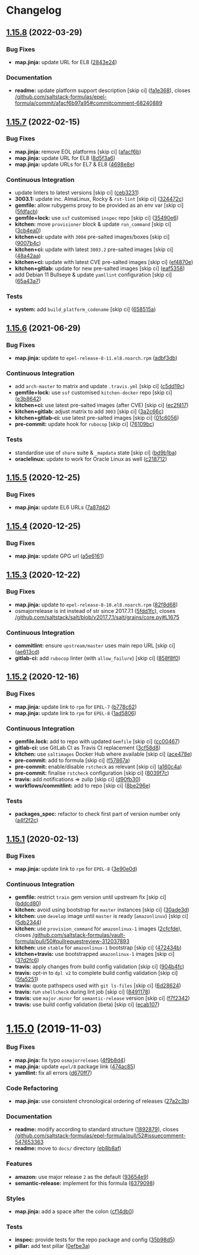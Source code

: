 # Changelog

## [1.15.8](https://github.com/saltstack-formulas/epel-formula/compare/v1.15.7...v1.15.8) (2022-03-29)


### Bug Fixes

* **map.jinja:** update URL for EL8 ([2843e24](https://github.com/saltstack-formulas/epel-formula/commit/2843e24141c15a216bcd8f4c982fbd2fe54ea846))


### Documentation

* **readme:** update platform support description [skip ci] ([fa1e368](https://github.com/saltstack-formulas/epel-formula/commit/fa1e368562846acdeb0d9f01500c27ec9d958b0e)), closes [/github.com/saltstack-formulas/epel-formula/commit/afacf6b97a95#commitcomment-68240889](https://github.com//github.com/saltstack-formulas/epel-formula/commit/afacf6b97a95/issues/commitcomment-68240889)

## [1.15.7](https://github.com/saltstack-formulas/epel-formula/compare/v1.15.6...v1.15.7) (2022-02-15)


### Bug Fixes

* **map.jinja:** remove EOL platforms [skip ci] ([afacf6b](https://github.com/saltstack-formulas/epel-formula/commit/afacf6b97a95be979fc16bd61ad6922350db6136))
* **map.jinja:** update URL for EL8 ([8d5f3a6](https://github.com/saltstack-formulas/epel-formula/commit/8d5f3a6592cc4934c22a7f71b19cf033c5fdfa18))
* **map.jinja:** update URLs for EL7 & EL8 ([4698e8e](https://github.com/saltstack-formulas/epel-formula/commit/4698e8e539184e7f6dba642d3ea2ab41ad157319))


### Continuous Integration

* update linters to latest versions [skip ci] ([ceb3231](https://github.com/saltstack-formulas/epel-formula/commit/ceb323131f330a8314a4a196b520cccffbea9e5c))
* **3003.1:** update inc. AlmaLinux, Rocky & `rst-lint` [skip ci] ([324472c](https://github.com/saltstack-formulas/epel-formula/commit/324472cde485b0678ba7cc18526fcd5de7dd66ec))
* **gemfile:** allow rubygems proxy to be provided as an env var [skip ci] ([5fdfacb](https://github.com/saltstack-formulas/epel-formula/commit/5fdfacba3435ace0b085db2267b8e54a9e442f77))
* **gemfile+lock:** use `ssf` customised `inspec` repo [skip ci] ([35490e6](https://github.com/saltstack-formulas/epel-formula/commit/35490e69d3ad7c00b8d0e81aafadc5d2732b0901))
* **kitchen:** move `provisioner` block & update `run_command` [skip ci] ([3cb4ea0](https://github.com/saltstack-formulas/epel-formula/commit/3cb4ea0778b5323e6ecf83a059bca5733ea88d8a))
* **kitchen+ci:** update with `3004` pre-salted images/boxes [skip ci] ([9007b4c](https://github.com/saltstack-formulas/epel-formula/commit/9007b4cf99bbcfa2b23538a61dd1f9a4a9d4e23c))
* **kitchen+ci:** update with latest `3003.2` pre-salted images [skip ci] ([48a42aa](https://github.com/saltstack-formulas/epel-formula/commit/48a42aa69feba3e6145bcbf918ce601c8b56015f))
* **kitchen+ci:** update with latest CVE pre-salted images [skip ci] ([ef4870e](https://github.com/saltstack-formulas/epel-formula/commit/ef4870ea9ba9c619390ac4ffc293fd4c27661501))
* **kitchen+gitlab:** update for new pre-salted images [skip ci] ([eaf5358](https://github.com/saltstack-formulas/epel-formula/commit/eaf5358b79b9944d78bef240d0d66e1bf8b06991))
* add Debian 11 Bullseye & update `yamllint` configuration [skip ci] ([65a43a7](https://github.com/saltstack-formulas/epel-formula/commit/65a43a7923e0f9b6300355c2e841082b744e62b9))


### Tests

* **system:** add `build_platform_codename` [skip ci] ([658515a](https://github.com/saltstack-formulas/epel-formula/commit/658515a486d1ed47e00b4ef72612e2e5cee12967))

## [1.15.6](https://github.com/saltstack-formulas/epel-formula/compare/v1.15.5...v1.15.6) (2021-06-29)


### Bug Fixes

* **map.jinja:** update to `epel-release-8-11.el8.noarch.rpm` ([adbf3db](https://github.com/saltstack-formulas/epel-formula/commit/adbf3dbff9d1e589f741f854d1e55a3a7ad14502))


### Continuous Integration

* add `arch-master` to matrix and update `.travis.yml` [skip ci] ([c5dd19c](https://github.com/saltstack-formulas/epel-formula/commit/c5dd19c89b801533ff4cb7307086e955ce5bbc79))
* **gemfile+lock:** use `ssf` customised `kitchen-docker` repo [skip ci] ([e3b8642](https://github.com/saltstack-formulas/epel-formula/commit/e3b864223269c57b7d2230c9a0bc8b974339d018))
* **kitchen+ci:** use latest pre-salted images (after CVE) [skip ci] ([ec2f417](https://github.com/saltstack-formulas/epel-formula/commit/ec2f417e0e3b125fe699005b132fb8df5e9f3364))
* **kitchen+gitlab:** adjust matrix to add `3003` [skip ci] ([3a2c66c](https://github.com/saltstack-formulas/epel-formula/commit/3a2c66ccd3a23b04cc7e532f0a5b908607f7b2a9))
* **kitchen+gitlab-ci:** use latest pre-salted images [skip ci] ([01c6056](https://github.com/saltstack-formulas/epel-formula/commit/01c6056777bf47b6f67a826af21b2d26108dd9c7))
* **pre-commit:** update hook for `rubocop` [skip ci] ([76109bc](https://github.com/saltstack-formulas/epel-formula/commit/76109bcd9204c6f1bdd77a299fc225990ad0de5b))


### Tests

* standardise use of `share` suite & `_mapdata` state [skip ci] ([bd9b1ba](https://github.com/saltstack-formulas/epel-formula/commit/bd9b1ba59b1d756e5b3098f9ef9692ec7cca1c52))
* **oraclelinux:** update to work for Oracle Linux as well ([c218712](https://github.com/saltstack-formulas/epel-formula/commit/c21871249ee7facc38865ffe31aed548c4cfec0a))

## [1.15.5](https://github.com/saltstack-formulas/epel-formula/compare/v1.15.4...v1.15.5) (2020-12-25)


### Bug Fixes

* **map.jinja:** update EL6 URLs ([7a87d42](https://github.com/saltstack-formulas/epel-formula/commit/7a87d427ea2b1f746f9028d0fa670138780559e0))

## [1.15.4](https://github.com/saltstack-formulas/epel-formula/compare/v1.15.3...v1.15.4) (2020-12-25)


### Bug Fixes

* **map.jinja:** update GPG url ([a5e6161](https://github.com/saltstack-formulas/epel-formula/commit/a5e61611c03832b2dc0a25af7f31d5d4c55f2896))

## [1.15.3](https://github.com/saltstack-formulas/epel-formula/compare/v1.15.2...v1.15.3) (2020-12-22)


### Bug Fixes

* **map.jinja:** update to `epel-release-8-10.el8.noarch.rpm` ([82f8d68](https://github.com/saltstack-formulas/epel-formula/commit/82f8d683199cd6e79fe30ccbd73ec77f3cca4ef8))
* osmajorrelease is int instead of str since 2017.7.1 ([5fdd1fc](https://github.com/saltstack-formulas/epel-formula/commit/5fdd1fc054af4f156fae7c20ba191e051938eef8)), closes [/github.com/saltstack/salt/blob/v2017.7.1/salt/grains/core.py#L1675](https://github.com//github.com/saltstack/salt/blob/v2017.7.1/salt/grains/core.py/issues/L1675)


### Continuous Integration

* **commitlint:** ensure `upstream/master` uses main repo URL [skip ci] ([ae613cd](https://github.com/saltstack-formulas/epel-formula/commit/ae613cddddc248b1de97d5e9d0125d22435432d4))
* **gitlab-ci:** add `rubocop` linter (with `allow_failure`) [skip ci] ([858f8f0](https://github.com/saltstack-formulas/epel-formula/commit/858f8f08c5a63459bac7c329b6cf1e86ac2aa428))

## [1.15.2](https://github.com/saltstack-formulas/epel-formula/compare/v1.15.1...v1.15.2) (2020-12-16)


### Bug Fixes

* **map.jinja:** update link to `rpm` for `EPEL-7` ([b778c62](https://github.com/saltstack-formulas/epel-formula/commit/b778c629170be41abcc110779b34c2ddd319b920))
* **map.jinja:** update link to `rpm` for `EPEL-8` ([1ad5806](https://github.com/saltstack-formulas/epel-formula/commit/1ad5806ecd2764ac0b8212afd7a0af78b3c799a4))


### Continuous Integration

* **gemfile.lock:** add to repo with updated `Gemfile` [skip ci] ([cc00467](https://github.com/saltstack-formulas/epel-formula/commit/cc0046735698e6763be5298fcf4ee3713d6f7281))
* **gitlab-ci:** use GitLab CI as Travis CI replacement ([3cf58d8](https://github.com/saltstack-formulas/epel-formula/commit/3cf58d8b277deec223fe0c3665221e53accc53c0))
* **kitchen:** use `saltimages` Docker Hub where available [skip ci] ([ace478e](https://github.com/saltstack-formulas/epel-formula/commit/ace478e4b8413a423390ee38af5fe815b1fdef9b))
* **pre-commit:** add to formula [skip ci] ([f57867a](https://github.com/saltstack-formulas/epel-formula/commit/f57867a99ba6949517abd1916c32ea7b37512adb))
* **pre-commit:** enable/disable `rstcheck` as relevant [skip ci] ([a160c4a](https://github.com/saltstack-formulas/epel-formula/commit/a160c4a16c868b591f22ea267dfef3ce42e0b8c9))
* **pre-commit:** finalise `rstcheck` configuration [skip ci] ([8039f7c](https://github.com/saltstack-formulas/epel-formula/commit/8039f7cbbbef5e428a4c15a58f3ed8ce176e35a1))
* **travis:** add notifications => zulip [skip ci] ([d90fb30](https://github.com/saltstack-formulas/epel-formula/commit/d90fb30a0af6bcd447527a55ce7ded21323f05af))
* **workflows/commitlint:** add to repo [skip ci] ([8be296e](https://github.com/saltstack-formulas/epel-formula/commit/8be296eff1df2247ae6d7f4bd6d04e697d416cbe))


### Tests

* **packages_spec:** refactor to check first part of version number only ([a4f2f2c](https://github.com/saltstack-formulas/epel-formula/commit/a4f2f2c532ba316d6cce2516760c710c5cb045ec))

## [1.15.1](https://github.com/saltstack-formulas/epel-formula/compare/v1.15.0...v1.15.1) (2020-02-13)


### Bug Fixes

* **map.jinja:** update link to `rpm` for `EPEL-8` ([3e90e0d](https://github.com/saltstack-formulas/epel-formula/commit/3e90e0de36217ab6d15bc03dc907524ab49d7727))


### Continuous Integration

* **gemfile:** restrict `train` gem version until upstream fix [skip ci] ([bddcd80](https://github.com/saltstack-formulas/epel-formula/commit/bddcd80a2b2c59846f26cc11cd855199837ec8bd))
* **kitchen:** avoid using bootstrap for `master` instances [skip ci] ([30ade3d](https://github.com/saltstack-formulas/epel-formula/commit/30ade3d539d2b92c1ac0521952824c0221c9602d))
* **kitchen:** use `develop` image until `master` is ready (`amazonlinux`) [skip ci] ([5db2344](https://github.com/saltstack-formulas/epel-formula/commit/5db23441832b058f2b4c6b4f2ddc757ab4647f50))
* **kitchen:** use `provision_command` for `amazonlinux-1` images ([2cfcfde](https://github.com/saltstack-formulas/epel-formula/commit/2cfcfde545303a455a662854b506d2cb36588a9d)), closes [/github.com/saltstack-formulas/vault-formula/pull/50#pullrequestreview-312037893](https://github.com//github.com/saltstack-formulas/vault-formula/pull/50/issues/pullrequestreview-312037893)
* **kitchen:** use `stable` for `amazonlinux-1` bootstrap [skip ci] ([472434b](https://github.com/saltstack-formulas/epel-formula/commit/472434b14e6861f6a17f297b8c7fd501dd4cae4a))
* **kitchen+travis:** use bootstrapped `amazonlinux-1` images [skip ci] ([37d2fc6](https://github.com/saltstack-formulas/epel-formula/commit/37d2fc6ff4089ab173766aeac87964987e38c11e))
* **travis:** apply changes from build config validation [skip ci] ([904b4fc](https://github.com/saltstack-formulas/epel-formula/commit/904b4fc236b4a93b8d5a6feeb682a99b958f30cb))
* **travis:** opt-in to `dpl v2` to complete build config validation [skip ci] ([5fa5251](https://github.com/saltstack-formulas/epel-formula/commit/5fa5251c74eb9dccd1fcd0e1ca5038e34f075a4d))
* **travis:** quote pathspecs used with `git ls-files` [skip ci] ([6d28624](https://github.com/saltstack-formulas/epel-formula/commit/6d286241e01658611dd247dce656157f49afddeb))
* **travis:** run `shellcheck` during lint job [skip ci] ([8491178](https://github.com/saltstack-formulas/epel-formula/commit/8491178dcd9bab4f5419fcc5ade0a9f38f1a4281))
* **travis:** use `major.minor` for `semantic-release` version [skip ci] ([f7f2342](https://github.com/saltstack-formulas/epel-formula/commit/f7f2342a397e699b65053a35dba0b3c75ccfbce7))
* **travis:** use build config validation (beta) [skip ci] ([ecab107](https://github.com/saltstack-formulas/epel-formula/commit/ecab107ae92470a8e6d53b1dc18d76d1c4f3b345))

# [1.15.0](https://github.com/saltstack-formulas/epel-formula/compare/v1.14.1...v1.15.0) (2019-11-03)


### Bug Fixes

* **map.jinja:** fix typo `osmajorreleaes` ([4f9b8d4](https://github.com/saltstack-formulas/epel-formula/commit/4f9b8d46ee1c6f890e6f5baf824cfa42853e0d91))
* **map.jinja:** update `epel/8` package link ([474ac85](https://github.com/saltstack-formulas/epel-formula/commit/474ac8588d87f782174a179fa4ae4aad6bb3e401))
* **yamllint:** fix all errors ([d670ff7](https://github.com/saltstack-formulas/epel-formula/commit/d670ff7a9327637a6baac8a9bf0aaa6ded564494))


### Code Refactoring

* **map.jinja:** use consistent chronological ordering of releases ([27a2c3b](https://github.com/saltstack-formulas/epel-formula/commit/27a2c3b2703b5e4d604e51ec99b3885647835b14))


### Documentation

* **readme:** modify according to standard structure ([1892879](https://github.com/saltstack-formulas/epel-formula/commit/1892879754723444ac73948653d39129da9b08fd)), closes [/github.com/saltstack-formulas/epel-formula/pull/52#issuecomment-547653363](https://github.com//github.com/saltstack-formulas/epel-formula/pull/52/issues/issuecomment-547653363)
* **readme:** move to `docs/` directory ([eb8b8af](https://github.com/saltstack-formulas/epel-formula/commit/eb8b8afafd2810d1a3a6e83ed3d24cb36fc67647))


### Features

* **amazon:** use major release `2` as the default ([93654e9](https://github.com/saltstack-formulas/epel-formula/commit/93654e91059878210968b56d82a94a0d76912d39))
* **semantic-release:** implement for this formula ([6379098](https://github.com/saltstack-formulas/epel-formula/commit/63790984afed54d9e0b8f6535e89ddb5f048b487))


### Styles

* **map.jinja:** add a space after the colon ([cf14db0](https://github.com/saltstack-formulas/epel-formula/commit/cf14db0a6ebc0de31a8c71815814fb819babb3b7))


### Tests

* **inspec:** provide tests for the repo package and config ([35b98d5](https://github.com/saltstack-formulas/epel-formula/commit/35b98d55c8ea4b786a889e33bc0418d2f2d87dbe))
* **pillar:** add test pillar ([0efbe3a](https://github.com/saltstack-formulas/epel-formula/commit/0efbe3a743ba8890f5841ec4295fee9538400674))
